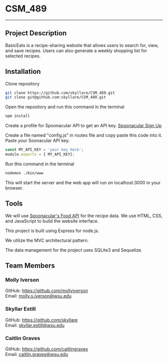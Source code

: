 # CSM_489
***
## Project Description
BasicEats is a recipe-sharing website that allows users to search for, view, and save recipes. Users can also generate a weekly shopping list for selected recipes.

## Installation

Clone repository
```bash
git clone https://github.com/skyllare/CSM_489.git
git clone git@github.com:skyllare/CSM_489.git
```
Open the repository and run this command in the terminal
```bash
npm install
```

Create  a profile for Spoonacular API to get an API key. 
[Spoonacular Sign Up](https://spoonacular.com/food-api/console#Dashboard)

Create a file named "config.js" in routes file and copy paste this code into it. Paste your Soonacular API key.
```javascript
const MY_API_KEY = 'your key here';
module.exports = { MY_API_KEY};
```
Run this command in the terminal
```bash
nodemon ./bin/www
```
This will start the server and the web app will run on localhost:3000 in  your browser.
## Tools
We will use [Spoonacular's Food API](https://spoonacular.com/food-api) for the recipe data. We use HTML, CSS, and JavaScript to build the website interface.

This project is built using Express for node.js.

We utilize the MVC architectural pattern.

The data management for the project uses SQLite3 and Sequelize.

## Team Members
### Molly Iverson
GitHub: https://github.com/mollyiverson <br>
Email: molly.s.iverson@wsu.edu

### Skyllar Estill 
GitHub: https://github.com/skyllare <br>
Email: skyllar.estill@wsu.edu

### Caitlin Graves
GitHub: https://github.com/caitlingraves <br>
Email: caitlin.graves@wsu.edu
